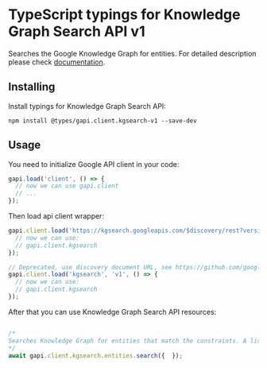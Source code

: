 # TypeScript typings for Knowledge Graph Search API v1

Searches the Google Knowledge Graph for entities.
For detailed description please check [documentation](https://developers.google.com/knowledge-graph/).

## Installing

Install typings for Knowledge Graph Search API:

```
npm install @types/gapi.client.kgsearch-v1 --save-dev
```

## Usage

You need to initialize Google API client in your code:

```typescript
gapi.load('client', () => {
  // now we can use gapi.client
  // ...
});
```

Then load api client wrapper:

```typescript
gapi.client.load('https://kgsearch.googleapis.com/$discovery/rest?version=v1', () => {
  // now we can use:
  // gapi.client.kgsearch
});
```

```typescript
// Deprecated, use discovery document URL, see https://github.com/google/google-api-javascript-client/blob/master/docs/reference.md#----gapiclientloadname----version----callback--
gapi.client.load('kgsearch', 'v1', () => {
  // now we can use:
  // gapi.client.kgsearch
});
```



After that you can use Knowledge Graph Search API resources: <!-- TODO: make this work for multiple namespaces -->

```typescript

/*
Searches Knowledge Graph for entities that match the constraints. A list of matched entities will be returned in response, which will be in JSON-LD format and compatible with http://schema.org
*/
await gapi.client.kgsearch.entities.search({  });
```
